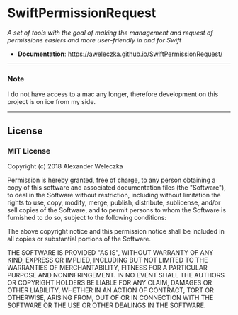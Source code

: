 # SwiftPermissionRequest
*A set of tools with the goal of making the management and request of permissions easiers and more user-friendly in and for Swift*
- **Documentation**: https://aweleczka.github.io/SwiftPermissionRequest/

---

### Note
I do not have access to a mac any longer, therefore  development on this project is on ice from my side.

---

## License
### MIT License
Copyright (c) 2018 Alexander Weleczka

Permission is hereby granted, free of charge, to any person obtaining a copy
of this software and associated documentation files (the "Software"), to deal
in the Software without restriction, including without limitation the rights
to use, copy, modify, merge, publish, distribute, sublicense, and/or sell
copies of the Software, and to permit persons to whom the Software is
furnished to do so, subject to the following conditions:

The above copyright notice and this permission notice shall be included in all
copies or substantial portions of the Software.

THE SOFTWARE IS PROVIDED "AS IS", WITHOUT WARRANTY OF ANY KIND, EXPRESS OR
IMPLIED, INCLUDING BUT NOT LIMITED TO THE WARRANTIES OF MERCHANTABILITY,
FITNESS FOR A PARTICULAR PURPOSE AND NONINFRINGEMENT. IN NO EVENT SHALL THE
AUTHORS OR COPYRIGHT HOLDERS BE LIABLE FOR ANY CLAIM, DAMAGES OR OTHER
LIABILITY, WHETHER IN AN ACTION OF CONTRACT, TORT OR OTHERWISE, ARISING FROM,
OUT OF OR IN CONNECTION WITH THE SOFTWARE OR THE USE OR OTHER DEALINGS IN THE
SOFTWARE.
